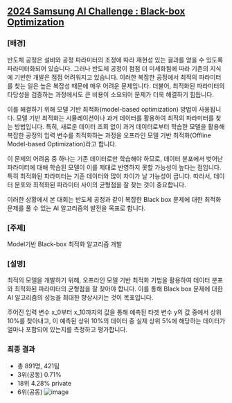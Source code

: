 ## [2024 Samsung AI Challenge : Black-box Optimization](https://dacon.io/competitions/official/236323/leaderboard)

### [배경] 
반도체 공정은 설비와 공정 파라미터의 조정에 따라 재현성 있는 결과를 얻을 수 있도록 파라미터화되어 있습니다. 그러나 반도체 공정이 점점 더 미세화됨에 따라 기존의 지식에 기반한 개발은 점점 어려워지고 있습니다. 이러한 복잡한 공정에서 최적의 파라미터를 찾는 일은 높은 복잡성 때문에 매우 어려운 문제입니다. 더불어, 최적화된 파라미터의 타당성을 검증하는 과정에서도 큰 비용이 소요되어 문제가 더욱 해결하기 힘듭니다. 

이를 해결하기 위해 모델 기반 최적화(model-based optimization) 방법이 사용됩니다. 모델 기반 최적화는 시뮬레이션이나 과거 데이터를 활용하여 최적의 파라미터를 찾는 방법입니다. 특히, 새로운 데이터 조회 없이 과거 데이터로부터 학습한 모델을 활용해 복잡한 공정의 입력 변수를 최적화하는 과정을 오프라인 모델 기반 최적화(Offline Model-based Optimization)라고 합니다. 

이 문제의 어려움 중 하나는 기존 데이터로만 학습해야 하므로, 데이터 분포에서 벗어난 파라미터에 대해 학습된 모델이 이를 제대로 반영하지 못할 가능성이 높다는 점입니다. 특히 최적화된 파라미터는 기존 데이터와 많이 차이가 날 가능성이 큽니다. 따라서, 데이터 분포와 최적화된 파라미터 사이의 균형점을 잘 찾는 것이 중요합니다. 

이러한 상황에서 본 대회는 반도체 공정과 같이 복잡한 Black box 문제에 대한 최적화 문제를 풀 수 있는 AI 알고리즘의 발전을 목표로 합니다.

### [주제]
Model기반 Black-box 최적화 알고리즘 개발

### [설명]
최적의 모델을 개발하기 위해, 오프라인 모델 기반 최적화 기법을 활용하여 데이터 분포와 최적화된 파라미터의 균형점을 잘 찾아야 합니다. 이를 통해 Black box 문제에 대한 AI 알고리즘의 성능을 최대한 향상시키는 것이 목표입니다.

주어진 입력 변수 x_0​부터 x_10​까지의 값을 통해 예측된 타겟 변수 y의 값 중에서 상위 10%를 찾아내고, 이 예측된 상위 10%의 데이터 중 실제 상위 5%에 해당하는 데이터가 얼마나 포함되어 있는지를 측정하고 평가합니다.

### 최종 결과
- 총 891명, 421팀
- 3위(공동) 0.71%
- 18위 4.28%
private
- 6위(공동)
![image](https://github.com/user-attachments/assets/63927d1b-cb3b-45ac-b867-f8b0999def27)
